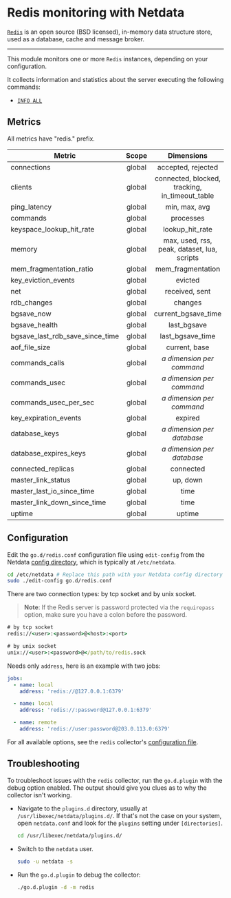 <!--
title: "Redis monitoring with Netdata"
description: "Monitor the health and performance of Redis storage services with zero configuration, per-second metric granularity, and interactive visualizations."
custom_edit_url: "https://github.com/netdata/go.d.plugin/edit/master/modules/redis/README.md"
sidebar_label: "Redis"
learn_status: "Published"
learn_topic_type: "References"
learn_rel_path: "References/Collectors references/Databases"
-->

# Redis monitoring with Netdata

[`Redis`](https://redis.io/) is an open source (BSD licensed), in-memory data structure store, used as a database, cache
and message broker.

---

This module monitors one or more `Redis` instances, depending on your configuration.

It collects information and statistics about the server executing the following commands:

- [`INFO ALL`](https://redis.io/commands/info)

## Metrics

All metrics have "redis." prefix.

| Metric                          | Scope  |                   Dimensions                   |     Units      |
|---------------------------------|:------:|:----------------------------------------------:|:--------------:|
| connections                     | global |               accepted, rejected               | connections/s  |
| clients                         | global | connected, blocked, tracking, in_timeout_table |    clients     |
| ping_latency                    | global |                 min, max, avg                  |    seconds     |
| commands                        | global |                   processes                    |   commands/s   |
| keyspace_lookup_hit_rate        | global |                lookup_hit_rate                 |   percentage   |
| memory                          | global |  max, used, rss, peak, dataset, lua, scripts   |     bytes      |
| mem_fragmentation_ratio         | global |               mem_fragmentation                |     ratio      |
| key_eviction_events             | global |                    evicted                     |     keys/s     |
| net                             | global |                 received, sent                 |   kilobits/s   |
| rdb_changes                     | global |                    changes                     |   operations   |
| bgsave_now                      | global |              current_bgsave_time               |    seconds     |
| bgsave_health                   | global |                  last_bgsave                   |     status     |
| bgsave_last_rdb_save_since_time | global |                last_bgsave_time                |    seconds     |
| aof_file_size                   | global |                 current, base                  |     bytes      |
| commands_calls                  | global |         <i>a dimension per command</i>         |     calls      |
| commands_usec                   | global |         <i>a dimension per command</i>         |  microseconds  |
| commands_usec_per_sec           | global |         <i>a dimension per command</i>         | microseconds/s |
| key_expiration_events           | global |                    expired                     |     keys/s     |
| database_keys                   | global |        <i>a dimension per database</i>         |      keys      |
| database_expires_keys           | global |        <i>a dimension per database</i>         |      keys      |
| connected_replicas              | global |                   connected                    |    replicas    |
| master_link_status              | global |                    up, down                    |     status     |
| master_last_io_since_time       | global |                      time                      |    seconds     |
| master_link_down_since_time     | global |                      time                      |    seconds     |
| uptime                          | global |                     uptime                     |    seconds     |

## Configuration

Edit the `go.d/redis.conf` configuration file using `edit-config` from the
Netdata [config directory](https://learn.netdata.cloud/docs/configure/nodes), which is typically at `/etc/netdata`.

```bash
cd /etc/netdata # Replace this path with your Netdata config directory
sudo ./edit-config go.d/redis.conf
```

There are two connection types: by tcp socket and by unix socket.

> **Note**: If the Redis server is password protected via the `requirepass` option, make sure you have a colon before
> the password.

```cmd
# by tcp socket
redis://<user>:<password>@<host>:<port>

# by unix socket
unix://<user>:<password>@</path/to/redis.sock
```

Needs only `address`, here is an example with two jobs:

```yaml
jobs:
  - name: local
    address: 'redis://@127.0.0.1:6379'

  - name: local
    address: 'redis://:password@127.0.0.1:6379'

  - name: remote
    address: 'redis://user:password@203.0.113.0:6379'
```

For all available options, see the `redis`
collector's [configuration file](https://github.com/netdata/go.d.plugin/blob/master/config/go.d/redis.conf).

## Troubleshooting

To troubleshoot issues with the `redis` collector, run the `go.d.plugin` with the debug option enabled. The output
should give you clues as to why the collector isn't working.

- Navigate to the `plugins.d` directory, usually at `/usr/libexec/netdata/plugins.d/`. If that's not the case on
  your system, open `netdata.conf` and look for the `plugins` setting under `[directories]`.

  ```bash
  cd /usr/libexec/netdata/plugins.d/
  ```

- Switch to the `netdata` user.

  ```bash
  sudo -u netdata -s
  ```

- Run the `go.d.plugin` to debug the collector:

  ```bash
  ./go.d.plugin -d -m redis
  ```

